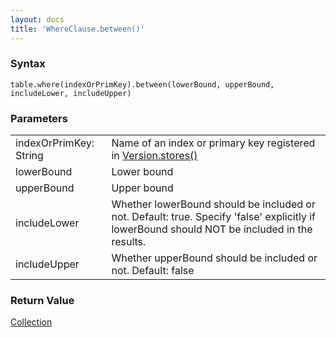 ```yaml
---
layout: docs
title: 'WhereClause.between()'
---
```

### Syntax

    table.where(indexOrPrimKey).between(lowerBound, upperBound, includeLower, includeUpper)

### Parameters
<table>
<tr><td>indexOrPrimKey: String</td><td>Name of an index or primary key registered in <a href="Version.stores()">Version.stores()</a></td></tr>
<tr><td>lowerBound</td><td>Lower bound</td></tr>
<tr><td>upperBound</td><td>Upper bound</td></tr>
<tr><td>includeLower</td><td>Whether lowerBound should be included or not. Default: true. Specify 'false' explicitly if lowerBound should NOT be included in the results.</td></tr>
<tr><td>includeUpper</td><td>Whether upperBound should be included or not. Default: false</td></tr>
</table>

### Return Value

[Collection](Collection)
